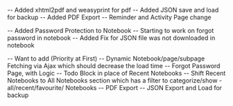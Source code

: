 -- Added xhtml2pdf and weasyprint for pdf
-- Added JSON save and load for backup
-- Added PDF Export
-- Reminder and Activity Page change


-- Added Password Protection to Notebook
-- Starting to work on forgot password in notebook
-- Added Fix for JSON file was not downloaded in notebook

-- Want to add (Priority at First)
    -- Dynamic Notebook/page/subpage Fetching via Ajax which should decrease the load time
    -- Forgot Password Page, with Logic
    -- Todo Block in place of Recent Notebooks
    -- Shift Recent Notebooks to All Notebooks section which has a filter to categorize/show - all/recent/favourite/ Notebooks
    -- PDF Export
    -- JSON Export and Load for backup